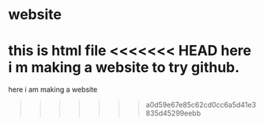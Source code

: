 # website
this is html file
<<<<<<< HEAD
here i m making a website to try github.
=======
here i am making a website
>>>>>>> a0d59e67e85c62cd0cc6a5d41e3835d45299eebb
